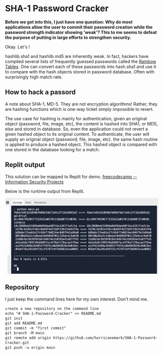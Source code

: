 # SHA-1 Password Cracker

**Before we get into this, I just have one question:  Why do most applications allow the user to commit their password creation while the password strength indicator showing 'weak'?
This to me seems to defeat the purpose of putting in large efforts to strengthen security.**

Okay.  Let's !

hashlib.sha1 and hashlib.md5 are inherently weak.  In fact, hackers have compiled several lists of frequently guessed passwords called the [Rainbow Tables](http://project-rainbowcrack.com/table.htm).  One can convert each of these passwords into hash.sha1 and use it to compare with the hash objects stored in password database.  Often with surprisingly high match rate.


## How to hack a passord

A note about SHA-1, MD-5.  They are not encryption algorithms!  Rather, they are hashing functions which is one-way ticket simply impossible to revert.

The use case for hashing is mainly for authentication, given an original object (password, file, image, etc), the content is hashed into SHA1, or MD5, else and stored in database.  So, even the application could not revert a given hashed object to its original content.
To authenticate, the user will supply an original object {password, file, image, etc}.  the same hash routine is applied to produce a hashed object.  This hashed object is compared with one stored in the database looking for a match.


## Replit output

This solution can be mapped to Replit for demo.
[freecodecamp -- Information Security Projects](https://www.freecodecamp.org/learn/information-security/information-security-projects/sha-1-password-cracker)


Below is the runtime output from Replit.


![on replit](./ReplitOutput.PNG)

## Repository 

I just keep the command lines here for my own interest.  Don't mind me.

```
create a new repository on the command line
echo "# SHA-1-Password-Cracker" >> README.md
git init
git add README.md
git commit -m "first commit"
git branch -M main
git remote add origin https://github.com/hurricanemark/SHA-1-Password-Cracker.git
git push -u origin main
```
